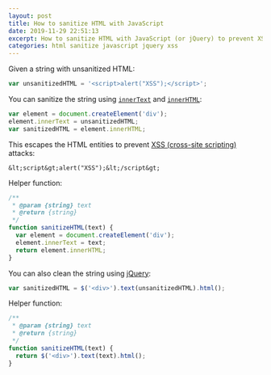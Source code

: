```yaml
---
layout: post
title: How to sanitize HTML with JavaScript
date: 2019-11-29 22:51:13
excerpt: How to sanitize HTML with JavaScript (or jQuery) to prevent XSS.
categories: html sanitize javascript jquery xss
---
```


Given a string with unsanitized HTML:

```js
var unsanitizedHTML = '<script>alert("XSS");</script>';
```

You can sanitize the string using [`innerText`](https://developer.mozilla.org/docs/Web/API/HTMLElement/innerText) and [`innerHTML`](https://developer.mozilla.org/docs/Web/API/Element/innerHTML):

```js
var element = document.createElement('div');
element.innerText = unsanitizedHTML;
var sanitizedHTML = element.innerHTML;
```

This escapes the HTML entities to prevent [XSS (cross-site scripting)](https://en.wikipedia.org/wiki/Cross-site_scripting) attacks:

```
&lt;script&gt;alert("XSS");&lt;/script&gt;
```

Helper function:

```js
/**
 * @param {string} text
 * @return {string}
 */
function sanitizeHTML(text) {
  var element = document.createElement('div');
  element.innerText = text;
  return element.innerHTML;
}
```

You can also clean the string using [jQuery](https://jquery.com/):

```js
var sanitizedHTML = $('<div>').text(unsanitizedHTML).html();
```

Helper function:

```js
/**
 * @param {string} text
 * @return {string}
 */
function sanitizeHTML(text) {
  return $('<div>').text(text).html();
}
```
